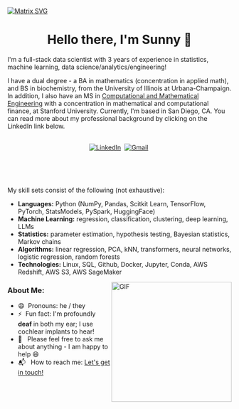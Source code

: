 [![Matrix SVG](https://raw.githubusercontent.com/rodrigograca31/rodrigograca31/master/matrix.svg)](https://www.youtube.com/watch?v=SDkAGkd4NLc) 
<p>
  <h1 align="center"><b>Hello there, I'm Sunny 👋</b></h1>
</p>

I'm a full-stack data scientist with 3 years of experience in statistics, machine learning, data science/analytics/engineering!
   
I have a dual degree - a BA in mathematics (concentration in applied math), and BS in biochemistry, from the University of Illinois at Urbana-Champaign. In addition, I also have an MS in [Computational and Mathematical Engineering](https://exploredegrees.stanford.edu/schoolofengineering/instituteforcomputationalandmathematicalengineering/#masterstext) with a concentration in mathematical and computational finance, at Stanford University. Currently, I'm based in San Diego, CA. You can read more about my professional background by clicking on the LinkedIn link below.        


<p align="center">
<br>
<a href="https://www.linkedin.com/in/sunnymshah95"><img src="https://img.shields.io/badge/linkedin-%230077B5.svg?&style=for-the-badge&logo=linkedin&logoColor=white" alt="LinkedIn" /></a>&nbsp;
<a href="mailto:sunnymshah16+github@gmail.com"><img src="https://img.shields.io/badge/gmail-%23D14836.svg?&style=for-the-badge&logo=gmail&logoColor=white" alt="Gmail"/></a>&nbsp;
</p>

<br>
<br>
<br> 
<p align="left">My skill sets consist of the following (not exhaustive):
  <ul>
    <li><b>Languages:</b> Python (NumPy, Pandas, Scitkit Learn, TensorFlow, PyTorch, StatsModels, PySpark, HuggingFace) </li> 
    <li><b>Machine Learning:</b> regression, classification, clustering, deep learning, LLMs</li>
    <li><b>Statistics:</b> parameter estimation, hypothesis testing, Bayesian statistics, Markov chains</li>
    <li><b>Algorithms:</b> linear regression, PCA, kNN, transformers, neural networks, logistic regression, random forests</li>
    <li><b>Technologies:</b> Linux, SQL, Github, Docker, Jupyter, Conda, AWS Redshift, AWS S3, AWS SageMaker</p></li>
  </ul>

<img align="right" height="270px" alt="GIF" src="https://i.pinimg.com/originals/e4/26/70/e426702edf874b181aced1e2fa5c6cde.gif" />
         
### About Me:
- 😄 &nbsp;Pronouns: he / they
- ⚡ &nbsp;Fun fact: I'm profoundly <b> deaf </b> in both my ear; I use cochlear implants to hear!
- 💬 &nbsp; Please feel free to ask me about anything - I am happy to help :smile:
- 📬 &nbsp; How to reach me: [Let's get in touch!][linkedin]

<!--[website]: -->
[linkedin]: https://www.linkedin.com/in/sunnymshah95
